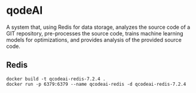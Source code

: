 # qodeAI

A system that, using Redis for data storage, analyzes the source code of a GIT repository, pre-processes the source code, trains machine learning models for optimizations, and provides analysis of the provided source code.

## Redis

```
docker build -t qcodeai-redis-7.2.4 .
docker run -p 6379:6379 --name qcodeai-redis -d qcodeai-redis-7.2.4
```
